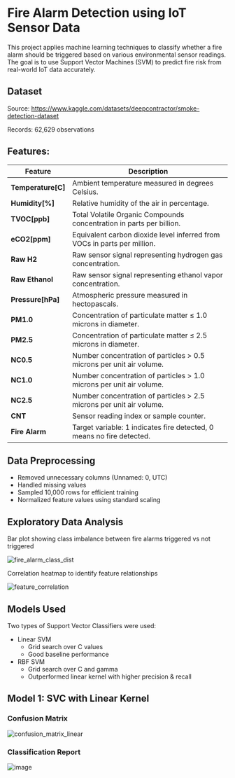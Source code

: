 # Fire Alarm Detection using IoT Sensor Data

This project applies machine learning techniques to classify whether a fire alarm should be triggered based on various environmental sensor readings. The goal is to use Support Vector Machines (SVM) to predict fire risk from real-world IoT data accurately.

## Dataset

Source: https://www.kaggle.com/datasets/deepcontractor/smoke-detection-dataset

Records: 62,629 observations

## Features:

| Feature             | Description                                                              |
| ------------------- | ------------------------------------------------------------------------ |
| **Temperature\[C]** | Ambient temperature measured in degrees Celsius.                         |
| **Humidity\[%]**    | Relative humidity of the air in percentage.                              |
| **TVOC\[ppb]**      | Total Volatile Organic Compounds concentration in parts per billion.     |
| **eCO2\[ppm]**      | Equivalent carbon dioxide level inferred from VOCs in parts per million. |
| **Raw H2**          | Raw sensor signal representing hydrogen gas concentration.               |
| **Raw Ethanol**     | Raw sensor signal representing ethanol vapor concentration.              |
| **Pressure\[hPa]**  | Atmospheric pressure measured in hectopascals.                           |
| **PM1.0**           | Concentration of particulate matter ≤ 1.0 microns in diameter.           |
| **PM2.5**           | Concentration of particulate matter ≤ 2.5 microns in diameter.           |
| **NC0.5**           | Number concentration of particles > 0.5 microns per unit air volume.     |
| **NC1.0**           | Number concentration of particles > 1.0 microns per unit air volume.     |
| **NC2.5**           | Number concentration of particles > 2.5 microns per unit air volume.     |
| **CNT**             | Sensor reading index or sample counter.                                  |
| **Fire Alarm**      | Target variable: 1 indicates fire detected, 0 means no fire detected.    |

## Data Preprocessing

- Removed unnecessary columns (Unnamed: 0, UTC)
- Handled missing values
- Sampled 10,000 rows for efficient training
- Normalized feature values using standard scaling

## Exploratory Data Analysis

Bar plot showing class imbalance between fire alarms triggered vs not triggered

![fire_alarm_class_dist](https://github.com/user-attachments/assets/d2a86d35-fdbf-4acf-862a-86fab6ed6bac)

Correlation heatmap to identify feature relationships

![feature_correlation](https://github.com/user-attachments/assets/fc62e705-043c-401d-9709-2a69b0f9b960)

## Models Used

Two types of Support Vector Classifiers were used:

- Linear SVM
  - Grid search over C values
  - Good baseline performance
- RBF SVM
  - Grid search over C and gamma
  - Outperformed linear kernel with higher precision & recall

## Model 1: SVC with Linear Kernel

### Confusion Matrix

![confusion_matrix_linear](https://github.com/user-attachments/assets/ff616128-0f74-4ec8-aaa5-5de82c10ab85)

### Classification Report
![image](https://github.com/user-attachments/assets/e23efd94-08b1-463c-b416-374985c58cb0)


